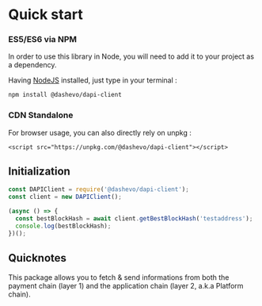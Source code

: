 # Quick start

### ES5/ES6 via NPM

In order to use this library in Node, you will need to add it to your project as a dependency.

Having [NodeJS](https://nodejs.org/) installed, just type in your terminal :

```sh
npm install @dashevo/dapi-client
```

### CDN Standalone

For browser usage, you can also directly rely on unpkg :

```
<script src="https://unpkg.com/@dashevo/dapi-client"></script>
```

## Initialization

```js
const DAPIClient = require('@dashevo/dapi-client');
const client = new DAPIClient();

(async () => {
  const bestBlockHash = await client.getBestBlockHash('testaddress');
  console.log(bestBlockHash);
})();
```

## Quicknotes

This package allows you to fetch & send informations from both the payment chain (layer 1) and the application chain (layer 2, a.k.a Platform chain).
